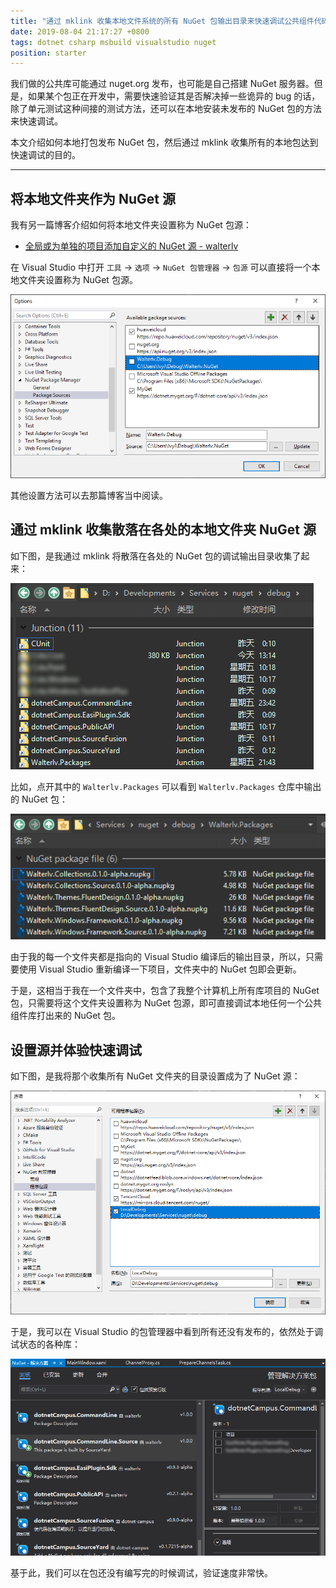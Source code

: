 ```yaml
---
title: "通过 mklink 收集本地文件系统的所有 NuGet 包输出目录来快速调试公共组件代码"
date: 2019-08-04 21:17:27 +0800
tags: dotnet csharp msbuild visualstudio nuget
position: starter
---
```


我们做的公共库可能通过 nuget.org 发布，也可能是自己搭建 NuGet 服务器。但是，如果某个包正在开发中，需要快速验证其是否解决掉一些诡异的 bug 的话，除了单元测试这种间接的测试方法，还可以在本地安装未发布的 NuGet 包的方法来快速调试。

本文介绍如何本地打包发布 NuGet 包，然后通过 mklink 收集所有的本地包达到快速调试的目的。

---

<div id="toc"></div>

## 将本地文件夹作为 NuGet 源

我有另一篇博客介绍如何将本地文件夹设置称为 NuGet 包源：

- [全局或为单独的项目添加自定义的 NuGet 源 - walterlv](/post/add-custom-nuget-source)

在 Visual Studio 中打开 `工具` -> `选项` -> `NuGet 包管理器` -> `包源` 可以直接将一个本地文件夹设置称为 NuGet 包源。

![管理包源](/static/posts/2019-02-27-11-58-37.png)

其他设置方法可以去那篇博客当中阅读。

## 通过 mklink 收集散落在各处的本地文件夹 NuGet 源

如下图，是我通过 mklink 将散落在各处的 NuGet 包的调试输出目录收集了起来：

![通过 mklink 收集的 NuGet 包源](/static/posts/2019-08-04-21-10-56.png)

比如，点开其中的 `Walterlv.Packages` 可以看到 `Walterlv.Packages` 仓库中输出的 NuGet 包：

![其中的一个 NuGet 输出文件夹](/static/posts/2019-08-04-21-12-20.png)

由于我的每一个文件夹都是指向的 Visual Studio 编译后的输出目录，所以，只需要使用 Visual Studio 重新编译一下项目，文件夹中的 NuGet 包即会更新。

于是，这相当于我在一个文件夹中，包含了我整个计算机上所有库项目的 NuGet 包，只需要将这个文件夹设置称为 NuGet 包源，即可直接调试本地任何一个公共组件库打出来的 NuGet 包。

## 设置源并体验快速调试

如下图，是我将那个收集所有 NuGet 文件夹的目录设置成为了 NuGet 源：

![设置的本地 NuGet 源](/static/posts/2019-08-04-21-15-42.png)

于是，我可以在 Visual Studio 的包管理器中看到所有还没有发布的，依然处于调试状态的各种库：

![各种处于调试状态的各种库](/static/posts/2019-08-04-21-15-26.png)

基于此，我们可以在包还没有编写完的时候调试，验证速度非常快。
